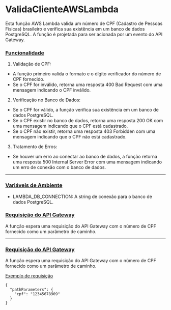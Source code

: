 # ValidaClienteAWSLambda
Esta função AWS Lambda valida um número de CPF (Cadastro de Pessoas Físicas) brasileiro e verifica sua existência em um banco de dados PostgreSQL. A função é projetada para ser acionada por um evento do API Gateway.

### <u>Funcionalidade</u>

1.	Validação de CPF:
- A função primeiro valida o formato e o dígito verificador do número de CPF fornecido.
- Se o CPF for inválido, retorna uma resposta 400 Bad Request com uma mensagem indicando o CPF inválido.
2.	Verificação no Banco de Dados:
- Se o CPF for válido, a função verifica sua existência em um banco de dados PostgreSQL.
- Se o CPF existir no banco de dados, retorna uma resposta 200 OK com uma mensagem indicando que o CPF está cadastrado.
- Se o CPF não existir, retorna uma resposta 403 Forbidden com uma mensagem indicando que o CPF não está cadastrado.
3.	Tratamento de Erros:
- Se houver um erro ao conectar ao banco de dados, a função retorna uma resposta 500 Internal Server Error com uma mensagem indicando um erro de conexão com o banco de dados.

---

### <u>Variáveis de Ambiente</u>
- LAMBDA_DB_CONNECTION: A string de conexão para o banco de dados PostgreSQL.

### <u>Requisição do API Gateway</u>
A função espera uma requisição do API Gateway com o número de CPF fornecido como um parâmetro de caminho.

---

### <u>Requisição do API Gateway</u>

A função espera uma requisição do API Gateway com o número de CPF fornecido como um parâmetro de caminho.

<u>Exemplo de requisição</u>

```
{
  "pathParameters": {
    "cpf": "12345678909"
  }
}
```